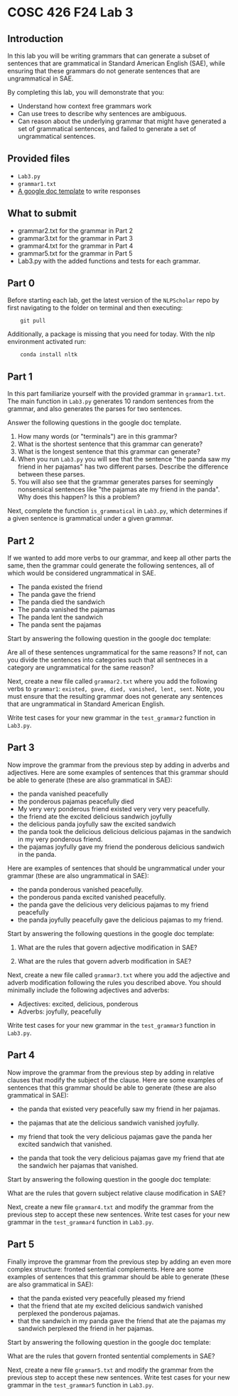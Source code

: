 # COSC 426 F24 Lab 3

## Introduction

In this lab you will be writing grammars that can generate a subset of sentences that are grammatical in Standard American English (SAE), while ensuring that these grammars do not generate sentences that are ungrammatical in SAE. 

By completing this lab, you will demonstrate that you: 

- Understand how context free grammars work
- Can use trees to describe why sentences are ambiguous. 
- Can reason about the underlying grammar that might have generated a set of grammatical sentences, and failed to generate a set of ungrammatical sentences. 

## Provided files
- `Lab3.py`
- `grammar1.txt`
- [A google doc template](https://docs.google.com/document/d/1Jr1Piw4fPDEoNWUwfU3HrXKgNKqxmUqzB7q9Sl1Naqk/edit?usp=sharing) to write responses 

## What to submit
- grammar2.txt for the grammar in Part 2
- grammar3.txt for the grammar in Part 3
- grammar4.txt for the grammar in Part 4
- grammar5.txt for the grammar in Part 5
- Lab3.py with the added functions and tests for each grammar. 


## Part 0

Before starting each lab, get the latest version of the `NLPScholar` repo by
first navigating to the folder on terminal and then executing: 

        git pull

Additionally, a package is missing that you need for today. With the nlp environment activated run: 

        conda install nltk 

## Part 1

In this part familiarize yourself with the provided grammar in `grammar1.txt`. The main function in `Lab3.py` generates 10 random sentences from the grammar, and also generates the parses for two sentences. 

Answer the following questions in the google doc template. 

1. How many words (or "terminals") are in this grammar? 
2. What is the shortest sentence that this grammar can generate? 
3. What is the longest sentence that this grammar can generate? 
4. When you run `Lab3.py` you will see that the sentence "the panda saw my friend in her pajamas" has two different parses. Describe the difference between these parses. 
5. You will also see that the grammar generates parses for seemingly nonsensical sentences like "the pajamas ate my friend in the panda". Why does this happen? Is this a problem? 

Next, complete the function `is_grammatical` in `Lab3.py`, which determines if a given sentence is grammatical under a given grammar. 


## Part 2

If we wanted to add more verbs to our grammar, and keep all other parts the same, then the grammar could generate the following sentences, all of which would be considered ungrammatical in SAE. 

- The panda existed the friend
- The panda gave the friend 
- The panda died the sandwich
- The panda vanished the pajamas
- The panda lent the sandwich
- The panda sent the pajamas


Start by answering the following question in the google doc template: 

Are all of these sentences ungrammatical for the same reasons? If not, can you divide the sentences into categories such that all sentneces in a category are ungrammatical for the same reason? 


Next, create a new file called `grammar2.txt` where you add the following verbs to `grammar1`: `existed, gave, died, vanished, lent, sent`. Note, you must ensure that the resulting grammar does not generate any sentences that are ungrammatical in Standard American English.  

Write test cases for your new grammar in the `test_grammar2` function in `Lab3.py`. 


## Part 3

Now improve the grammar from the previous step by adding in adverbs and adjectives. Here are some examples of sentences that this grammar should be able to generate (these are also grammatical in SAE): 

- the panda vanished peacefully
- the ponderous pajamas peacefully died
- My very very ponderous friend existed very very very peacefully. 
- the friend ate the excited delicious sandwich joyfully
- the delicious panda joyfully saw the excited sandwich
- the panda took the delicious delicious delicious pajamas in the sandwich in my very ponderous friend. 
- the pajamas joyfully gave my friend the ponderous delicious sandwich in the panda. 

Here are examples of sentences that should be ungrammatical under your grammar (these are also ungrammatical in SAE): 

- the panda ponderous vanished peacefully. 
- the ponderous panda excited vanished peacefully. 
- the panda gave the delicious very delicious pajamas to my friend peacefully 
- the panda joyfully peacefully gave the delicious pajamas to my friend. 


Start by answering the following questions in the google doc template: 

1. What are the rules that govern adjective modification in SAE? 

2. What are the rules that govern adverb modification in SAE?


Next, create a new file called `grammar3.txt` where you add the adjective and adverb modification following the rules you described above. You should minimally include the following adjectives and adverbs: 

- Adjectives: excited, delicious, ponderous
- Adverbs: joyfully, peacefully

Write test cases for your new grammar in the `test_grammar3` function in `Lab3.py`. 


## Part 4

Now improve the grammar from the previous step by adding in relative clauses that modify the subject of the clause. Here are some examples of sentences that this grammar should be able to generate (these are also grammatical in SAE): 

- the panda that existed very peacefully saw my friend in her pajamas.

- the pajamas that ate the delicious sandwich vanished joyfully.

- my friend that took the very delicious pajamas gave the panda her excited sandwich that vanished. 

- the panda that took the very delicious pajamas gave my friend that ate the sandwich her pajamas that vanished. 


Start by answering the following question in the google doc template: 

What are the rules that govern subject relative clause modification in SAE? 

Next, create a new file `grammar4.txt` and modify the grammar from the previous step to accept these new sentences. Write test cases for your new grammar in the `test_grammar4` function in `Lab3.py`. 

## Part 5

Finally improve the grammar from the previous step by adding an even more complex structure: fronted sentential complements. Here are some examples of sentences that this grammar should be able to generate (these are also grammatical in SAE): 

- that the panda existed very peacefully pleased my friend
- that the friend that ate my excited delicious sandwich vanished perplexed the ponderous pajamas. 
- that the sandwich in my panda gave the friend that ate the pajamas my sandwich perplexed the friend in her pajamas. 

Start by answering the following question in the google doc template: 

What are the rules that govern fronted sentential complements in SAE? 

Next, create a new file `grammar5.txt` and modify the grammar from the previous step to accept these new sentences. Write test cases for your new grammar in the `test_grammar5` function in `Lab3.py`. 
